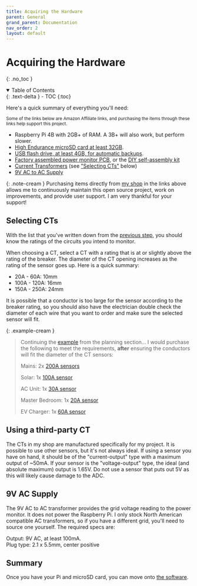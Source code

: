 ```yaml
---
title: Acquiring the Hardware
parent: General
grand_parent: Documentation
nav_order: 2
layout: default
---
```


# Acquiring the Hardware
{: .no_toc }

<details open markdown="block">
<summary>Table of Contents</summary>
{: .text-delta }
- TOC
{:toc}
</details>

Here's a quick summary of everything you'll need:

<small>Some of the links below are Amazon Affiliate links, and purchasing the items through these links help support this project.</small>

* Raspberry Pi 4B with 2GB+ of RAM. A 3B+ will also work, but perform slower.
* [High Endurance microSD card at least 32GB](https://www.amazon.com/dp/B07P14QHB7?&_encoding=UTF8&tag=rpipowermonit-20&linkCode=ur2&linkId=aa270754de6773d1a275beac9fa81413&camp=1789&creative=9325).
* [USB flash drive, at least 4GB, for automatic backups](https://www.amazon.com/SanDisk-Ultra-Flair-128GB-Flash/dp/B015CH1JIW?&_encoding=UTF8&tag=rpipowermonit-20&linkCode=ur2&linkId=e4f1673e6763da76b58cc37cb127195f&camp=1789&creative=9325).
* [Factory assembled power monitor PCB](https://power-monitor.dalbrecht.tech/product/pre-soldered-pcb-v2/), or the [DIY self-assembly kit](https://power-monitor.dalbrecht.tech/product/diy-power-monitor-kit/)
* [Current Transformers](https://power-monitor.dalbrecht.tech/product-category/current-transformers/) (see ["Selecting CTs"](#selecting-cts) below)
* [9V AC to AC Supply](https://power-monitor.dalbrecht.tech/product/9v-ac-transformer-north-america-only/)


{: .note-cream }
Purchasing items directly from [my shop](https://power-monitor.dalbrecht.tech/) in the links above allows me to continuously maintain this open source project, work on improvements, and provide user support. I am very thankful for your support!


## Selecting CTs

With the list that you've written down from the [previous step](./create-your-plan), you should know the ratings of the circuits you intend to monitor.

When choosing a CT, select a CT with a rating that is at or slightly above the rating of the breaker.  The diameter of the CT opening increases as the rating of the sensor goes up. Here is a quick summary:

* 20A - 60A: 10mm
* 100A - 120A: 16mm
* 150A - 250A: 24mm

It is possible that a conductor is too large for the sensor according to the breaker rating, so you should also have the electrician double check the diameter of each wire that you want to order and make sure the selected sensor will fit.


{: .example-cream }
> Continuing the [example]({{site.baseurl}}/docs/general/create-your-plan#planning) from the planning section... I would purchase the following to meet the requirements, **after** ensuring the conductors will fit the diameter of the CT sensors:
> >
> Mains: 2x [200A sensors](https://power-monitor.dalbrecht.tech/product/sct-t24-200a-current-transformer-24mm/)
> >
> Solar: 1x [100A sensor](https://power-monitor.dalbrecht.tech/product/sct-t16-100a-current-transformer-16mm/)
> >
> AC Unit: 1x [30A sensor](https://power-monitor.dalbrecht.tech/product/sct-t10-30a-current-transformer-10mm/)
> >
> Master Bedroom: 1x [20A sensor](https://power-monitor.dalbrecht.tech/product/sct-t10/)
> >
> EV Charger: 1x [60A sensor](https://power-monitor.dalbrecht.tech/product/sct-t10-60a-current-transformer-10mm/)


## Using a third-party CT

The CTs in my shop are manufactured specifically for my project. It is possible to use other sensors, but it's not always ideal.  If using a sensor you have on hand, it should be of the "current-output" type with a maximum output of ~50mA.  If your sensor is the "voltage-output" type, the ideal (and absolute maximum) output is 1.65V.  Do not use a sensor that puts out 5V as this will likely cause damage to the ADC.


## 9V AC Supply

The 9V AC to AC transformer provides the grid voltage reading to the power monitor.  It does not power the Raspberry Pi.  I only stock North American compatible AC transformers, so if you have a different grid, you'll need to source one yourself.  The required specs are:

Output: 9V AC, at least 100mA. <br />
Plug type: 2.1 x 5.5mm, center positive


## Summary

Once you have your Pi and microSD card, you can move onto [the software](./install-the-software.html).